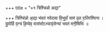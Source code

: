 +++
title = "०१ त्रिश्चिन्नो अद्या"

+++
त्रिश्चि॑न्नो अ॒द्या भ॑वतं नवेदसा वि॒भुर्वां॒ याम॑ उ॒त रा॒तिर॑श्विना ।  
यु॒वोर्हि य॒न्त्रं हि॒म्येव॒ वास॑सोऽभ्यायं॒सेन्या॑ भवतं मनी॒षिभिः॑ ॥